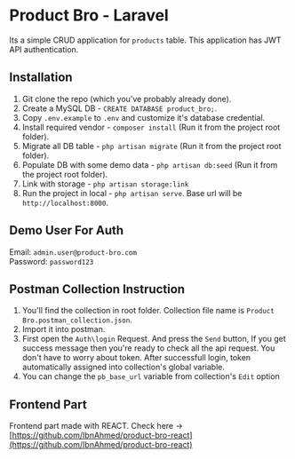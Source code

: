 # Product Bro - Laravel

Its a simple CRUD application for `products` table. This application has JWT API authentication.

## Installation

1. Git clone the repo (which you've probably already done).
2. Create a MySQL DB - `CREATE DATABASE product_bro;`.
3. Copy `.env.example` to `.env` and customize it's database credential.
5. Install required vendor - `composer install` (Run it from the project root folder). 
5. Migrate all DB table - `php artisan migrate` (Run it from the project root folder).
6. Populate DB with some demo data - `php artisan db:seed`  (Run it from the project root folder).
7. Link with storage - `php artisan storage:link`
8. Run the project in local - `php artisan serve`. Base url will be `http://localhost:8000`.


## Demo User For Auth

Email: `admin.user@product-bro.com`<br>
Password: `password123`

## Postman Collection Instruction

1. You'll find the collection in root folder. Collection file name is `Product Bro.postman_collection.json`.
2. Import it into postman.
3. First open the `Auth\login` Request. And press the `Send` button, If you get success message then you're ready to check all the api request. You don't have to worry about token. After successfull login, token automatically assigned into collection's  global variable. 
4. You can change the `pb_base_url` variable from collection's `Edit` option

## Frontend Part

Frontend part made with REACT. Check here -> [https://github.com/IbnAhmed/product-bro-react](https://github.com/IbnAhmed/product-bro-react)